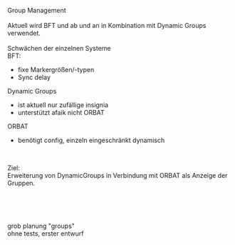 Group Management<br/>
<br/>
Aktuell wird BFT und ab und an in Kombination mit Dynamic Groups verwendet.<br/>
<br/>
Schwächen der einzelnen Systeme<br/>
BFT:<br/>
* fixe Markergrößen/-typen<br/>
* Sync delay<br/>

Dynamic Groups<br/>
* ist aktuell nur zufällige insignia<br/>
* unterstützt afaik nicht ORBAT<br/>

ORBAT<br/>
* benötigt config, einzeln eingeschränkt dynamisch<br/>
<br/>

Ziel:<br/>
Erweiterung von DynamicGroups in Verbindung mit ORBAT als Anzeige der Gruppen.<br/>

<br/>
<br/>
<br/>
 
grob planung "groups"<br/>
ohne tests, erster entwurf<br/>
